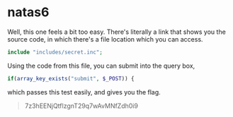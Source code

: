 # natas6

Well, this one feels a bit too easy. There's literally a link that shows you the source code, in which there's a file location which you can access.

```php
include "includes/secret.inc";
```

Using the code from this file, you can submit into the query box,

```php
if(array_key_exists("submit", $_POST)) {
```

which passes this test easily, and gives you the flag.

> 7z3hEENjQtflzgnT29q7wAvMNfZdh0i9